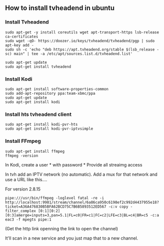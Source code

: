 ## How to install tvheadend in ubuntu

### Install Tvheadend
```
sudo apt-get -y install coreutils wget apt-transport-https lsb-release ca-certificates
sudo wget -qO- https://doozer.io/keys/tvheadend/tvheadend/pgp | sudo apt-key add -
sudo sh -c 'echo "deb https://apt.tvheadend.org/stable $(lsb_release -sc) main" | tee -a /etc/apt/sources.list.d/tvheadend.list'

sudo apt-get update
sudo apt-get install tvheadend
```

### Install Kodi
```
sudo apt-get install software-properties-common
sudo add-apt-repository ppa:team-xbmc/ppa
sudo apt-get update
sudo apt-get install kodi
```

### Install hts tvheadend client
```
sudo apt-get install kodi-pvr-hts
sudo apt-get install kodi-pvr-iptvsimple
```

### Install FFmpeg
```
sudo apt-get install ffmpeg
ffmpeg -version
```

In Kodi, create a user * with password * 
Provide all streaimg access


In tvh add an IPTV network (no automatic).  Add a mux for that network and use a URL like this....

For version 2.8.15

```
pipe:///usr/bin/ffmpeg -loglevel fatal -re -i http://localhost:9981/stream/channel/6a86ca950c6198ef2c992d4437955e18?ticket=A36A476830B5BFA62BCD75C7B6B5893512ED567 -c:v copy -filter_complex [0:1][0:2][0:3]amerge=inputs=3,pan=5.1|FL=c0|FR=c1|FC=c2|LFE=c3|BL=c4|BR=c5 -c:a eac3 -f mpegts pipe:1
```

(Get the http link openning the link to open the channel)

It'll scan in a new service and you just map that to a new channel.  

